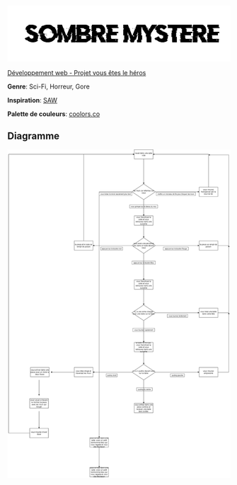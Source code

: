 ![logo](simard_michael_tp01/assets/img/sombremystere.png)

[Développement web - Projet vous êtes le héros](https://smnarnold.com/projets/vous-etes-le-heros)

**Genre**: Sci-Fi, Horreur, Gore

**Inspiration**: [SAW](https://www.imdb.com/title/tt0387564/)

**Palette de couleurs**: [coolors.co](https://coolors.co/c03221-dc9590-f7f7ff-fbbbbf-ff7e7e-aa6e7a-1d2128-497071-3e826d)

## **Diagramme**

![draw.io](simard_michael_tp01/assets/img/sombre_mystere_drawio.png)
